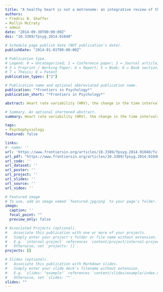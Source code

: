 ```yaml
---
title: "A healthy heart is not a metronome: an integrative review of the heart’s anatomy and heart rate variability"
authors:
- Fredric B. Shaffer
- Rollin McCraty
- admin
date: "2014-09-30T00:00:00Z"
doi: "10.3389/fpsyg.2014.01040"

# Schedule page publish date (NOT publication's date).
publishDate: "2014-01-01T00:00:00Z"

# Publication type.
# Legend: 0 = Uncategorized; 1 = Conference paper; 2 = Journal article;
# 3 = Preprint / Working Paper; 4 = Report; 5 = Book; 6 = Book section;
# 7 = Thesis; 8 = Patent
publication_types: ["2"]

# Publication name and optional abbreviated publication name.
publication: "*Frontiers in Psychology*"
publication_short: "*Frontiers in Psychology*"

abstract: Heart rate variability (HRV), the change in the time intervals between adjacent heartbeats, is an emergent property of interdependent regulatory systems that operate on different time scales to adapt to challenges and achieve optimal performance. This article brieﬂy reviews neural regulation of the heart, and its basic anatomy, the cardiac cycle, and the sinoatrial and atrioventricular pacemakers. The cardiovascular regulation center in the medulla integrates sensory information and input from higher brain centers, and afferent cardiovascular system inputs to adjust heart rate and blood pressure via sympathetic and parasympathetic efferent pathways. This article reviews sympathetic and parasympathetic inﬂuences on the heart, and examines the interpretation of HRV and the association between reduced HRV, risk of disease and mortality, and the loss of regulatory capacity. This article also discusses the intrinsic cardiac nervous system and the heart-brain connection, through which afferent information can inﬂuence activity in the subcortical and frontocortical areas, and motor cortex. It also considers new perspectives on the putative underlying physiological mechanisms and properties of the ultra-low-frequency (ULF), very-low-frequency (VLF), low-frequency (LF), and high-frequency (HF) bands. Additionally, it reviews the most common time and frequency domain measurements as well as standardized data collection protocols. In its ﬁnal section, this article integrates Porges’ polyvagal theory, Thayer and colleagues’ neurovisceral integration model, Lehrer et al.’s resonance frequency model, and the Institute of HeartMath’s coherence model. The authors conclude that a coherent heart is not a metronome because its rhythms are characterized by both complexity and stability over longer time scales. Future research should expand understanding of how the heart and its intrinsic nervous system inﬂuence the brain.

# Summary. An optional shortened abstract.
summary: Heart rate variability (HRV), the change in the time intervals between adjacent heartbeats, is an emergent property of interdependent regulatory systems that operate on different time scales to adapt to challenges and achieve optimal performance. This article brieﬂy reviews neural regulation of the heart, and its basic anatomy, the cardiac cycle, and the sinoatrial and atrioventricular pacemakers. The cardiovascular regulation center in the medulla integrates sensory information and input from higher brain centers, and afferent cardiovascular system inputs to adjust heart rate and blood pressure via sympathetic and parasympathetic efferent pathways. This article reviews sympathetic and parasympathetic inﬂuences on the heart, and examines the interpretation of HRV and the association between reduced HRV, risk of disease and mortality, and the loss of regulatory capacity. This article also discusses the intrinsic cardiac nervous system and the heart-brain connection, through which afferent information can inﬂuence activity in the subcortical and frontocortical areas, and motor cortex. It also considers new perspectives on the putative underlying physiological mechanisms and properties of the ultra-low-frequency (ULF), very-low-frequency (VLF), low-frequency (LF), and high-frequency (HF) bands. Additionally, it reviews the most common time and frequency domain measurements as well as standardized data collection protocols. In its ﬁnal section, this article integrates Porges’ polyvagal theory, Thayer and colleagues’ neurovisceral integration model, Lehrer et al.’s resonance frequency model, and the Institute of HeartMath’s coherence model. The authors conclude that a coherent heart is not a metronome because its rhythms are characterized by both complexity and stability over longer time scales. Future research should expand understanding of how the heart and its intrinsic nervous system inﬂuence the brain.

tags:
- Psychophysiology
featured: false

links:
#- name: ''
url: 'https://www.frontiersin.org/articles/10.3389/fpsyg.2014.01040/full'
url_pdf: "https://www.frontiersin.org/articles/10.3389/fpsyg.2014.01040/pdf"
url_code: ''
url_dataset: ''
url_poster: ''
url_project: ''
url_slides: ''
url_source: ''
url_video: ''

# Featured image
# To use, add an image named `featured.jpg/png` to your page's folder. 
image:
  caption: ''
  focal_point: ""
  preview_only: false

# Associated Projects (optional).
#   Associate this publication with one or more of your projects.
#   Simply enter your project's folder or file name without extension.
#   E.g. `internal-project` references `content/project/internal-project/index.md`.
#   Otherwise, set `projects: []`.
projects: []

# Slides (optional).
#   Associate this publication with Markdown slides.
#   Simply enter your slide deck's filename without extension.
#   E.g. `slides: "example"` references `content/slides/example/index.md`.
#   Otherwise, set `slides: ""`.
slides: ""
---
```



